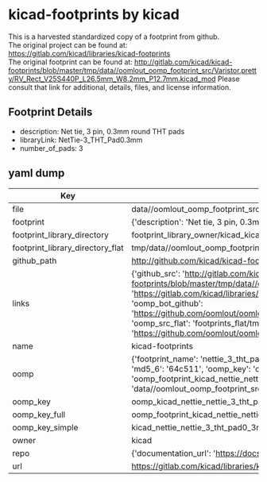 # kicad-footprints by kicad  
This is a harvested standardized copy of a footprint from github.  
The original project can be found at:  
https://gitlab.com/kicad/libraries/kicad-footprints  
The original footprint can be found at:
http://gitlab.com/kicad/kicad-footprints/blob/master/tmp/data//oomlout_oomp_footprint_src/Varistor.pretty/RV_Rect_V25S440P_L26.5mm_W8.2mm_P12.7mm.kicad_mod
Please consult that link for additional, details, files, and license information.  
## Footprint Details
* description: Net tie, 3 pin, 0.3mm round THT pads  
* libraryLink: NetTie-3_THT_Pad0.3mm  
* number_of_pads: 3  
## yaml dump  
| Key | Value |  
| --- | --- |  
| file | data//oomlout_oomp_footprint_src/kicad-footprints/NetTie.pretty/NetTie-3_THT_Pad0.3mm.kicad_mod |  
| footprint | {'description': 'Net tie, 3 pin, 0.3mm round THT pads', 'libraryLink': 'NetTie-3_THT_Pad0.3mm', 'number_of_pads': 3} |  
| footprint_library_directory | footprint_library_owner/kicad_kicad-footprints/ |  
| footprint_library_directory_flat | tmp/data//oomlout_oomp_footprint_src/footprints_flat/kicad_nettie_nettie_3_tht_pad0_3mm/working |  
| github_path | http://github.com/kicad/kicad-footprints/blob/master/tmp/data//oomlout_oomp_footprint_src/NetTie.pretty/NetTie-3_THT_Pad0.3mm.kicad_mod |  
| links | {'github_src': 'http://gitlab.com/kicad/kicad-footprints/blob/master/tmp/data//oomlout_oomp_footprint_src/Varistor.pretty/RV_Rect_V25S440P_L26.5mm_W8.2mm_P12.7mm.kicad_mod', 'github_src_repo': 'https://gitlab.com/kicad/libraries/kicad-footprints', 'oomp_bot': 'tmp/data//oomlout_oomp_footprint_src/footprints/kicad_nettie_nettie_3_tht_pad0_3mm/working', 'oomp_bot_github': 'https://github.com/oomlout/oomlout_oomp_footprint_bot/tree/main/tmp/data//oomlout_oomp_footprint_src/footprints/kicad_nettie_nettie_3_tht_pad0_3mm/working', 'oomp_src_flat': 'footprints_flat/tmp/data//oomlout_oomp_footprint_src/footprints_flat/kicad_nettie_nettie_3_tht_pad0_3mm/working', 'oomp_src_flat_github': 'https://github.com/oomlout/oomlout_oomp_footprint_src/tree/main/tmp/data//oomlout_oomp_footprint_src/footprints_flat/kicad_nettie_nettie_3_tht_pad0_3mm/working'} |  
| name | kicad-footprints |  
| oomp | {'footprint_name': 'nettie_3_tht_pad0_3mm', 'library_name': 'nettie', 'md5': '64c5111c334721914070c75c6342e76d', 'md5_10': '64c5111c33', 'md5_5': '64c51', 'md5_6': '64c511', 'oomp_key': 'oomp_kicad_nettie_nettie_3_tht_pad0_3mm', 'oomp_key_extra': 'oomp_footprint_kicad_nettie_nettie_3_tht_pad0_3mm', 'oomp_key_full': 'oomp_footprint_kicad_nettie_nettie_3_tht_pad0_3mm_64c511', 'oomp_key_simple': 'kicad_nettie_nettie_3_tht_pad0_3mm', 'original_filename': 'data//oomlout_oomp_footprint_src/kicad-footprints/NetTie.pretty/NetTie-3_THT_Pad0.3mm.kicad_mod', 'owner_name': 'kicad'} |  
| oomp_key | oomp_kicad_nettie_nettie_3_tht_pad0_3mm |  
| oomp_key_full | oomp_footprint_kicad_nettie_nettie_3_tht_pad0_3mm |  
| oomp_key_simple | kicad_nettie_nettie_3_tht_pad0_3mm |  
| owner | kicad |  
| repo | {'documentation_url': 'https://docs.github.com/rest/repos/repos#get-a-repository', 'message': 'Not Found'} |  
| url | https://gitlab.com/kicad/libraries/kicad-footprints |  

